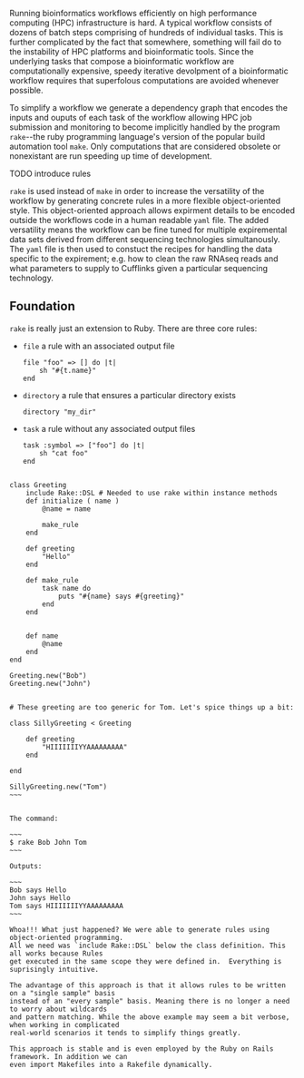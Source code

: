 Running bioinformatics workflows efficiently on high performance computing (HPC) 
infrastructure is hard. A typical workflow consists of dozens of batch steps comprising of 
hundreds of individual tasks. This is further complicated by the fact that 
somewhere, something will fail do to the instability of HPC platforms and bioinformatic
tools. Since the underlying tasks that compose a bioinformatic workflow are computationally
expensive, speedy iterative devolpment of a bioinformatic workflow requires that superfolous 
computations are avoided whenever possible.

To simplify a workflow we generate a dependency graph that encodes the inputs and ouputs of each task of the workflow
allowing HPC job submission and monitoring to become implicitly handled by the program `rake`--the ruby programming
language's version of the popular build automation tool `make`. Only computations that are considered obsolete or
nonexistant are run speeding up time of development.


TODO introduce rules

`rake` is used instead of `make` in order to increase the versatility of the workflow by generating concrete rules
in a more flexible object-oriented style. This object-oriented approach allows expirment details to be encoded 
outside the workflows code in a human readable `yaml` file. The added versatility means the workflow can be fine
tuned for multiple expiremental data sets derived from different sequencing technologies simultanously. The `yaml`
file is then used to constuct the recipes
for handling the data specific to the expirement; e.g. how to clean the raw RNAseq reads and what parameters to 
supply to Cufflinks given a particular sequencing technology.


## Foundation

`rake` is really just an extension to Ruby. There are three core rules:

* `file` a rule with  an associated output file
	```
	file "foo" => [] do |t|
		sh "#{t.name}"
	end
	```
* `directory` a rule that ensures a particular directory exists
	```
	directory "my_dir" 
	```
* `task` a rule without any associated output files
	```
	task :symbol => ["foo"] do |t|
		sh "cat foo"
	end
	```

~~~~

class Greeting
 	include Rake::DSL # Needed to use rake within instance methods
	def initialize ( name ) 
		@name = name 

		make_rule
	end 

	def greeting
		"Hello"
	end

	def make_rule
		task name do 
			puts "#{name} says #{greeting}"
		end
	end 


	def name 
		@name
	end
end

Greeting.new("Bob")
Greeting.new("John")


# These greeting are too generic for Tom. Let's spice things up a bit:

class SillyGreeting < Greeting 

	def greeting
		"HIIIIIIIYYAAAAAAAAA"
	end

end

SillyGreeting.new("Tom")
~~~ 


The command: 

~~~
$ rake Bob John Tom
~~~

Outputs:

~~~
Bob says Hello
John says Hello
Tom says HIIIIIIIYYAAAAAAAAA
~~~

Whoa!!! What just happened? We were able to generate rules using object-oriented programming.
All we need was `include Rake::DSL` below the class definition. This all works because Rules
get executed in the same scope they were defined in.  Everything is suprisingly intuitive.

The advantage of this approach is that it allows rules to be written on a "single sample" basis
instead of an "every sample" basis. Meaning there is no longer a need to worry about wildcards
and pattern matching. While the above example may seem a bit verbose, when working in complicated 
real-world scenarios it tends to simplify things greatly.

This approach is stable and is even employed by the Ruby on Rails framework. In addition we can 
even import Makefiles into a Rakefile dynamically.
